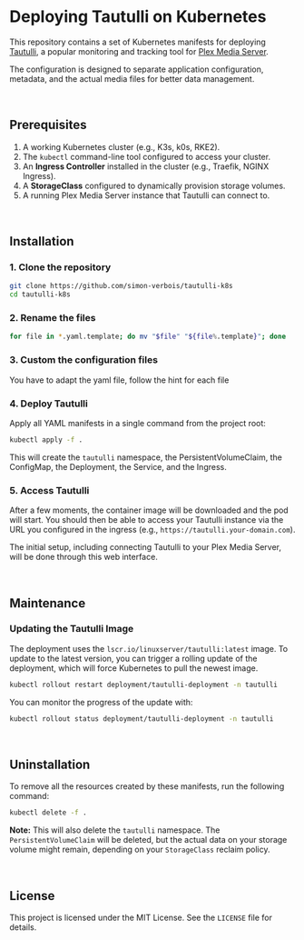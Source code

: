 # Deploying Tautulli on Kubernetes

This repository contains a set of Kubernetes manifests for deploying [Tautulli](https://tautulli.com/), a popular monitoring and tracking tool for [Plex Media Server](https://www.plex.tv/).

The configuration is designed to separate application configuration, metadata, and the actual media files for better data management.

<br>

## Prerequisites

1.  A working Kubernetes cluster (e.g., K3s, k0s, RKE2).
2.  The `kubectl` command-line tool configured to access your cluster.
3.  An **Ingress Controller** installed in the cluster (e.g., Traefik, NGINX Ingress).
4.  A **StorageClass** configured to dynamically provision storage volumes.
5.  A running Plex Media Server instance that Tautulli can connect to.

<br>

## Installation

### 1. Clone the repository

```bash
git clone https://github.com/simon-verbois/tautulli-k8s
cd tautulli-k8s
```

### 2. Rename the files

```bash
for file in *.yaml.template; do mv "$file" "${file%.template}"; done
```

### 3. Custom the configuration files

You have to adapt the yaml file, follow the hint for each file

### 4. Deploy Tautulli

Apply all YAML manifests in a single command from the project root:

```bash
kubectl apply -f .
```

This will create the `tautulli` namespace, the PersistentVolumeClaim, the ConfigMap, the Deployment, the Service, and the Ingress.

### 5. Access Tautulli

After a few moments, the container image will be downloaded and the pod will start. You should then be able to access your Tautulli instance via the URL you configured in the ingress (e.g., `https://tautulli.your-domain.com`).

The initial setup, including connecting Tautulli to your Plex Media Server, will be done through this web interface.

<br>

## Maintenance

### Updating the Tautulli Image

The deployment uses the `lscr.io/linuxserver/tautulli:latest` image. To update to the latest version, you can trigger a rolling update of the deployment, which will force Kubernetes to pull the newest image.

```bash
kubectl rollout restart deployment/tautulli-deployment -n tautulli
```

You can monitor the progress of the update with:

```bash
kubectl rollout status deployment/tautulli-deployment -n tautulli
```

<br>

## Uninstallation

To remove all the resources created by these manifests, run the following command:

```bash
kubectl delete -f .
```

**Note:** This will also delete the `tautulli` namespace. The `PersistentVolumeClaim` will be deleted, but the actual data on your storage volume might remain, depending on your `StorageClass` reclaim policy.

<br>

## License

This project is licensed under the MIT License. See the `LICENSE` file for details.